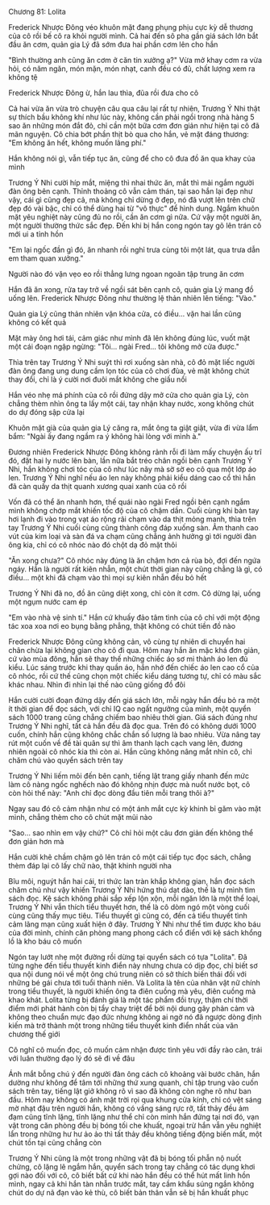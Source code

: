 




Chương 81: Lolita

Frederick Nhược Đông véo khuôn mặt đang phụng phịu cực kỳ dễ thương của cô rồi bế cô ra khỏi người mình. Cả hai đến sô pha gần giá sách lớn bắt đầu ăn cơm, quản gia Lý đã sớm đưa hai phần cơm lên cho hắn

"Bình thường anh cũng ăn cơm ở căn tin xưởng ạ?" Vừa mở khay cơm ra vừa hỏi, có năm ngăn, món mặn, món nhạt, canh đều có đủ, chất lượng xem ra không tệ

Frederick Nhược Đông ừ, hắn lau thìa, đũa rồi đưa cho cô

Cả hai vừa ăn vừa trò chuyện câu qua câu lại rất tự nhiên, Trương Ý Nhi thật sự thích bầu không khí như lúc này, không cần phải ngồi trong nhà hàng 5 sao ăn những món đắt đỏ, chỉ cần một bữa cơm đơn giản như hiện tại cô đã mãn nguyện. Cô chia bớt phần thịt bò qua cho hắn, vẻ mặt đáng thương: "Em không ăn hết, không muốn lãng phí."

Hắn không nói gì, vẫn tiếp tục ăn, cũng để cho cô đưa đồ ăn qua khay của mình

Trương Ý Nhi cười híp mắt, miệng thì nhai thức ăn, mắt thì mải ngắm người đàn ông bên cạnh. Thỉnh thoảng cô vẫn cảm thán, tại sao hắn lại đẹp như vậy, cái gì cũng đẹp cả, mà không chỉ dừng ở đẹp, nó đã vượt lên trên chữ đẹp đó vài bậc, chỉ có thể dùng hai từ "vô thực" để hình dung. Ngắm khuôn mặt yêu nghiệt này cũng đủ no rồi, cần ăn cơm gì nữa. Cứ vậy một người ăn, một người thường thức sắc đẹp. Đến khi bị hắn cong ngón tay gõ lên trán cô mới ui a tỉnh hồn


"Em lại ngốc đần gì đó, ăn nhanh rồi nghỉ trưa cùng tôi một lát, qua trưa dẫn em tham quan xưởng."

Người nào đó vặn vẹo eo rồi thẳng lưng ngoan ngoãn tập trung ăn cơm

Hắn đã ăn xong, rửa tay trở về ngồi sát bên cạnh cô, quản gia Lý mang đồ uống lên. Frederick Nhược Đông như thường lệ thản nhiên lên tiếng: "Vào."

Quản gia Lý cũng thản nhiên vặn khóa cửa, có điều... vặn hai lần cũng không có kết quả

Mặt mày ông hơi tái, cảm giác như mình đã lên không đúng lúc, vuốt mặt một cái đoạn ngập ngừng: "Tôi... ngài Fred... tôi không mở cửa được."

Thìa trên tay Trương Ý Nhi suýt thì rơi xuống sàn nhà, cô đỏ mặt liếc người đàn ông đang ung dung cầm lọn tóc của cô chơi đùa, vẻ mặt không chút thay đổi, chỉ là ý cười nơi đuôi mắt không che giấu nổi

Hắn véo nhẹ má phính của cô rồi đứng dậy mở cửa cho quản gia Lý, còn chẳng thèm nhìn ông ta lấy một cái, tay nhận khay nước, xong không chút do dự đóng sập cửa lại

Khuôn mặt già của quản gia Lý căng ra, mắt ông ta giật giật, vừa đi vừa lẩm bẩm: "Ngài ấy đang ngầm ra ý không hài lòng với mình à."

Đương nhiên Frederick Nhược Đông không rảnh rỗi đi làm mấy chuyện ấu trĩ đó, đặt hai ly nước lên bàn, lần nữa bắt tréo chân ngồi bên cạnh Trương Ý Nhi, hắn không chơi tóc của cô như lúc nãy mà sờ sờ eo cô qua một lớp áo len. Trương Ý Nhi nghĩ nếu áo len này không phải kiểu dáng cao cổ thì hắn đã càn quấy da thịt quanh xương quai xanh của cô rồi


Vốn đã có thể ăn nhanh hơn, thế quái nào ngài Fred ngồi bên cạnh ngắm mình không chớp mắt khiến tốc độ của cô chậm dần. Cuối cùng khi bàn tay hơi lạnh đi vào trong vạt áo rộng rãi chạm vào da thịt mỏng manh, thìa trên tay Trương Ý Nhi cuối cùng cũng thành công đáp xuống sàn. Âm thanh cao vút của kim loại và sàn đá va chạm cũng chẳng ảnh hưởng gì tới người đàn ông kia, chỉ có cô nhóc nào đó chột dạ đỏ mặt thôi

"Ăn xong chưa?" Cô nhóc này đúng là ăn chậm hơn cả rùa bò, đợi đến ngứa ngáy. Hắn là người rất kiên nhẫn, một chút thời gian này cũng chẳng là gì, có điều... một khi đã chạm vào thì mọi sự kiên nhẫn đều bỏ hết

Trương Ý Nhi đã no, đồ ăn cũng diệt xong, chỉ còn ít cơm. Cô dừng lại, uống một ngụm nước cam ép

"Em vào nhà vệ sinh tí." Hắn cứ khuấy đảo tâm tình của cô chỉ với một động tác xoa xoa nơi eo bụng bằng phẳng, thật không có chút tiền đồ nào

Frederick Nhược Đông cũng không cản, vô cùng tự nhiên di chuyển hai chân chừa lại không gian cho cô đi qua. Hôm nay hắn ăn mặc khá đơn giản, cứ vào mùa đông, hắn sẽ thay thế những chiếc áo sơ mi thành áo len đủ kiểu. Lúc sáng trước khi thay quần áo, hắn nhớ đến chiếc áo len cao cổ của cô nhóc, rồi cứ thế cũng chọn một chiếc kiểu dáng tương tự, chỉ có màu sắc khác nhau. Nhìn đi nhìn lại thế nào cũng giống đồ đôi

Hắn cười cười đoạn đứng dậy đến giá sách lớn, mỗi ngày hắn đều bỏ ra một ít thời gian để đọc sách, với chỉ IQ cao ngất ngưởng của mình, một quyển sách 1000 trang cũng chẳng chiếm bao nhiêu thời gian. Giá sách đúng như Trương Ý Nhi nghĩ, tất cả hắn đều đã đọc qua. Trên đó có không dưới 1000 cuốn, chính hắn cũng không chắc chắn số lượng là bao nhiêu. Vừa nâng tay rút một cuốn về đề tài quân sự thì âm thanh lạch cạch vang lên, đương nhiên ngoài cô nhóc kia thì còn ai. Hắn cũng không nâng mắt nhìn cô, chỉ chăm chú vào quyển sách trên tay

Trương Ý Nhi liếm môi đến bên cạnh, tiếng lật trang giấy nhanh đến mức làm cô nàng ngốc nghếch nào đó không nhịn được mà nuốt nước bọt, cô còn hỏi thế này: "Anh chỉ đọc dòng đầu tiên mỗi trang thôi à?"

Ngay sau đó cô cảm nhận như có một ánh mắt cực kỳ khinh bỉ găm vào mặt mình, chẳng thèm cho cô chút mặt mũi nào

"Sao... sao nhìn em vậy chứ?" Cô chỉ hỏi một câu đơn giản đến không thể đơn giản hơn mà


Hắn cười khẽ chầm chậm gõ lên trán cô một cái tiếp tục đọc sách, chẳng thèm đáp lại cô lấy chữ nào, thật khinh người nha

Bĩu môi, nguýt hắn hai cái, tri thức lan tràn khắp không gian, hắn đọc sách chăm chú như vậy khiến Trương Ý Nhi hứng thú dạt dào, thế là tự mình tìm sách đọc. Kệ sách không phải sắp xếp lộn xộn, mỗi ngăn lớn là một thể loại, Trương Ý Nhi vẫn thích tiểu thuyết hơn, thế là cô dòm ngó một vòng cuối cùng cũng thấy mục tiêu. Tiểu thuyết gì cũng có, đến cả tiểu thuyết tình cảm lãng mạn cũng xuất hiện ở đây. Trương Ý Nhi như thể tìm được kho báu của đời mình, chính căn phòng mang phong cách cổ điển với kệ sách khổng lồ là kho báu cô muốn

Ngón tay lướt nhẹ một đường rồi dừng tại quyển sách có tựa "Lolita". Đã từng nghe đến tiểu thuyết kinh điển này nhưng chưa có dịp đọc, chỉ biết sơ qua nội dung nói về một ông chú trung niên có sở thích biến thái đối với những bé gái chưa tới tuổi thành niên. Và Lolita là tên của nhân vật nữ chính trong tiểu thuyết, là người khiến ông ta điên cuồng mà yêu, điên cuồng mà khao khát. Lolita từng bị đánh giá là một tác phẩm đồi trụy, thậm chí thời điểm mới phát hành còn bị tẩy chay triệt để bởi nội dung gây phản cảm và không theo chuẩn mực đạo đức nhưng không ai ngờ nó đã ngược dòng định kiến mà trở thành một trong những tiểu thuyết kinh điển nhất của văn chương thế giới

Cô nghĩ cô muốn đọc, cô muốn cảm nhận được tình yêu với đầy rào cản, trái với luân thường đạo lý đó sẽ đi về đâu

Ánh mắt bỗng chú ý đến người đàn ông cách cô khoảng vài bước chân, hắn dường như không để tâm tới những thứ xung quanh, chỉ tập trung vào cuốn sách trên tay, tiếng lật giở không rõ vì sao đã không còn nghe rõ như ban đầu. Hôm nay không có ánh mặt trời rọi qua khung cửa kính, chỉ có vệt sáng mờ nhạt đậu trên người hắn, không có vầng sáng rực rỡ, tất thảy đều ảm đạm cũng tĩnh lặng, tĩnh lặng như thể chỉ còn mình hắn đứng tại nơi đó, vạn vật trong căn phòng đều bị bóng tối che khuất, ngoại trừ hắn vẫn yêu nghiệt lẩn trong những hư hư ảo ảo thì tất thảy đều không tiếng động biến mất, một chút tồn tại cũng chẳng còn

Trương Ý Nhi cũng là một trong những vật đã bị bóng tối phẫn nộ nuốt chửng, cô lặng lẽ ngắm hắn, quyển sách trong tay chẳng có tác dụng khơi gợi nào đối với cô, cô biết bất cứ khi nào hắn đều có thể hút mất linh hồn mình, ngay cả khi hắn tàn nhẫn trước mắt, tay cầm khẩu súng ngắn không chút do dự nã đạn vào kẻ thù, cô biết bản thân vẫn sẽ bị hắn khuất phục




